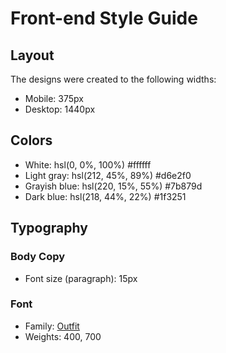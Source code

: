 # Front-end Style Guide

## Layout

The designs were created to the following widths:

- Mobile: 375px
- Desktop: 1440px

## Colors

- White: hsl(0, 0%, 100%) #ffffff
- Light gray: hsl(212, 45%, 89%) 	#d6e2f0
- Grayish blue: hsl(220, 15%, 55%) 	#7b879d
- Dark blue: hsl(218, 44%, 22%)	#1f3251

## Typography

### Body Copy

- Font size (paragraph): 15px

### Font

- Family: [Outfit](https://fonts.google.com/specimen/Outfit)
- Weights: 400, 700

